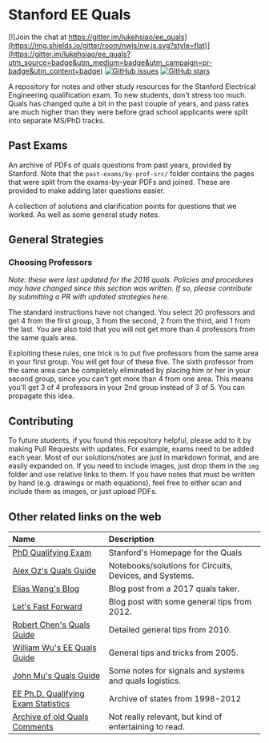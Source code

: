 # Stanford EE Quals

<!--- Saving the space below for any badges: -->

[![Join the chat at https://gitter.im/lukehsiao/ee_quals](https://img.shields.io/gitter/room/nwjs/nw.js.svg?style=flat)](https://gitter.im/lukehsiao/ee_quals?utm_source=badge&utm_medium=badge&utm_campaign=pr-badge&utm_content=badge)
[![GitHub issues](https://img.shields.io/github/issues/lukehsiao/ee_quals.svg)](https://github.com/lukehsiao/ee_quals/issues)
[![GitHub stars](https://img.shields.io/github/stars/lukehsiao/ee_quals.svg)](https://github.com/lukehsiao/ee_quals/stargazers)

<!--- End space for badges. -->

A repository for notes and other study resources for the Stanford Electrical
Engineering qualification exam. To new students, don't stress too much. Quals has changed quite a bit in the past couple of years, and pass rates are much higher than they were before grad school applicants were split into separate MS/PhD tracks.

## Past Exams

An archive of PDFs of quals questions from past years, provided by Stanford.
Note that the `past-exams/by-prof-src/` folder contains the pages that were split from
the exams-by-year PDFs and joined. These are provided to make adding later
questions easier.

A collection of solutions and clarification points for questions that we worked. As well as some general study notes.

## General Strategies

### Choosing Professors

_Note: these were last updated for the 2016 quals. Policies and procedures may have changed since this section was written. If so, please contribute by submitting a PR with updated strategies here._

The standard instructions have not changed. You select 20 professors and get 4 from the first group, 3 from the second, 2 from the third, and 1 from the last. You are also told that you will not get more than 4 professors from the same quals area.

Exploiting these rules, one trick is to put five professors from the same area in your first group. You will get four of these five. The sixth professor from the same area can be completely eliminated by placing him or her in your second group, since you can't get more than 4 from one area. This means you'll get 3 of 4 professors in your 2nd group instead of 3 of 5. You can propagate this idea.

## Contributing

To future students, if you found this repository helpful, please add to it by making Pull Requests with updates.
For example, exams need to be added each year.
Most of our solutions/notes are just in markdown format, and are easily expanded on.
If you need to include images, just drop them in the `img` folder and use relative links to them.
If you have notes that must be written by hand (e.g. drawings or math equations), feel free to either scan and include them as images, or just upload PDFs.

## Other related links on the web

| Name                                                                                                                    | Description                                             |
| :---------------------------------------------------------------------------------------------------------------------- | :------------------------------------------------------ |
| [PhD Qualifying Exam](http://ee.stanford.edu/academics/graduate-degree-progress/quals)                                  | Stanford's Homepage for the Quals                       |
| [Alex Oz's Quals Guide](http://stanford.edu/~alexoz/quals.html)                                                         | Notebooks/solutions for Circuits, Devices, and Systems. |
| [Elias Wang's Blog](http://web.stanford.edu/~eliwang/ee-quals.html)                                                     | Blog post from a 2017 quals taker.                      |
| [Let's Fast Forward](http://letsfastforward.blogspot.com/2012/03/stanford-quals.html)                                   | Blog post with some general tips from 2012.             |
| [Robert Chen's Quals Guide](https://sites.google.com/site/stanfordrobochen/quals)                                       | Detailed general tips from 2010.                        |
| [William Wu's EE Quals Guide](https://www.ocf.berkeley.edu/~wwu/quals/advice.shtml)                                     | General tips and tricks from 2005.                      |
| [John Mu's Quals Guide](http://umnhoj.com/quals_guide/)                                                                 | Some notes for signals and systems and quals logistics. |
| [EE Ph.D. Qualifying Exam Statistics](http://web.archive.org/web/20130704041620/http://ee.stanford.edu/phd/quals/stats) | Archive of states from 1998-2012                        |
| [Archive of old Quals Comments](http://www.awadallah.com/QualComments.txt)                                              | Not really relevant, but kind of entertaining to read.  |
